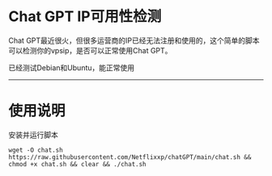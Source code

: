 # Chat GPT IP可用性检测
Chat GPT最近很火，但很多运营商的IP已经无法注册和使用的，这个简单的脚本可以检测你的vpsip，是否可以正常使用Chat GPT。

已经测试Debian和Ubuntu，能正常使用
***

# 使用说明

安装并运行脚本

	wget -O chat.sh https://raw.githubusercontent.com/Netflixxp/chatGPT/main/chat.sh && chmod +x chat.sh && clear && ./chat.sh
